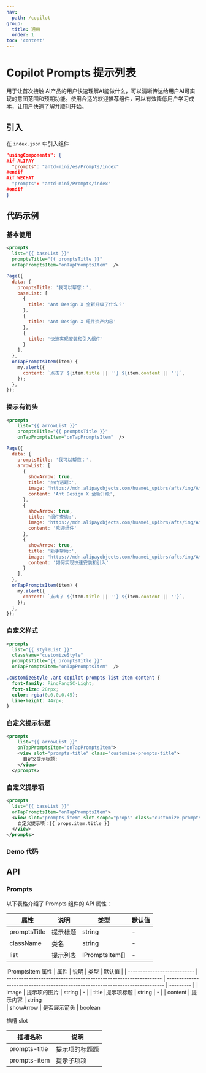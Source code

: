 ```yaml
---
nav:
  path: /copilot
group:
  title: 通用
  order: 1
toc: 'content'
---
```


# Copilot Prompts 提示列表

用于让首次接触 AI产品的用户快速理解AI能做什么，可以清晰传达给用户AI可实现的意图范围和预期功能。使用合适的欢迎推荐组件，可以有效降低用户学习成本，让用户快速了解并顺利开始。

## 引入

在 `index.json` 中引入组件

```json
"usingComponents": {
#if ALIPAY
  "prompts": "antd-mini/es/Prompts/index"
#endif
#if WECHAT
  "prompts": "antd-mini/Prompts/index"
#endif
}
```

## 代码示例

### 基本使用

```xml
<prompts 
  list="{{ baseList }}" 
  promptsTitle="{{ promptsTitle }}"
  onTapPromptsItem="onTapPromptsItem"  />
```

```javascript
Page({
  data: {
    promptsTitle: '我可以帮您：',
    baseList: [
      {
        title: 'Ant Design X 全新升级了什么？'
      },
      {
        title: 'Ant Design X 组件资产内容'
      },
      {
        title: '快速实现安装和引入组件'
      }
    ],
  },
  onTapPromptsItem(item) {
    my.alert({
      content: `点击了 ${item.title || ''} ${item.content || ''}`,
    });
  },
});
```

### 提示有箭头

```xml
<prompts 
    list="{{ arrowList }}" 
    promptsTitle="{{ promptsTitle }}"
    onTapPromptsItem="onTapPromptsItem"  />
```


```javascript
Page({
  data: {
    promptsTitle: '我可以帮您：',
    arrowList: [
      {
        showArrow: true,
        title: '热门话题:',
        image: 'https://mdn.alipayobjects.com/huamei_upibrs/afts/img/A*wJ5aRpr2q1wAAAAAAAAAAAAADkx8AQ/original',
        content: 'Ant Design X 全新升级',
      },
      {
        showArrow: true,
        title: '组件查询:',
        image: 'https://mdn.alipayobjects.com/huamei_upibrs/afts/img/A*R9L1RLo4x58AAAAAAAAAAAAADkx8AQ/original',
        content: '欢迎组件'
      },
      {
        showArrow: true,
        title: '新手帮助:',
        image: 'https://mdn.alipayobjects.com/huamei_upibrs/afts/img/A*7eRqQ4JpdccAAAAAAAAAAAAADkx8AQ/original',
        content: '如何实现快速安装和引入'
      }
    ],
  },
  onTapPromptsItem(item) {
    my.alert({
      content: `点击了 ${item.title || ''} ${item.content || ''}`,
    });
  },
});
```

### 自定义样式

```xml
<prompts 
  list="{{ styleList }}" 
  className="customizeStyle"
  promptsTitle="{{ promptsTitle }}"
  onTapPromptsItem="onTapPromptsItem"  />
```

```css
.customizeStyle .ant-copilot-prompts-list-item-content {
  font-family: PingFangSC-Light;
  font-size: 28rpx;
  color: rgba(0,0,0,0.45);
  line-height: 44rpx;
}

```

### 自定义提示标题

```xml
<prompts 
    list="{{ arrowList }}" 
    onTapPromptsItem="onTapPromptsItem">
    <view slot="prompts-title" class="customize-prompts-title">
      自定义提示标题:
    </view>
  </prompts>
```

### 自定义提示项

```xml
<prompts 
  list="{{ baseList }}" 
  onTapPromptsItem="onTapPromptsItem">
  <view slot="prompts-item" slot-scope="props" class="customize-prompts-item">
    自定义提示项：{{ props.item.title }}
  </view>
</prompts>
```

### Demo 代码

<code src='../../copilot-demo/pages/Prompts/index'></code>

## API

### Prompts

以下表格介绍了 Prompts 组件的 API 属性：

| 属性                        | 说明                                                            | 类型                                                                          | 默认值    |
| --------------------------- | --------------------------------------------------------------- | ----------------------------------------------------------------------------- | --------- |
| promptsTitle             | 提示标题                                                    | string                                                                        | -         |
| className                   | 类名                                                            | string                                                                        | -         |
| list                       | 提示列表                                                         | IPromptsItem[]                                                                        | -         |

IPromptsItem 属性
| 属性                        | 说明                                                            | 类型                                                                          | 默认值    |
| --------------------------- | --------------------------------------------------------------- | ----------------------------------------------------------------------------- | --------- |
| image             | 提示项的图片                                                    | string                                                                        | -         |
| title                   |提示项标题                                                          | string                                                                        | -         |
| content                       | 提示内容                                                         | string       
| showArrow                       | 是否展示箭头                                                    | boolean     

插槽 slot 

| 插槽名称                      | 说明               |
| --------------------------- | --------------------------------------------------------------- |
| prompts-title             | 提示项的标题题                                                    |                                                                    |
| prompts-item               | 提示子项项                                               |                                                                       | 
